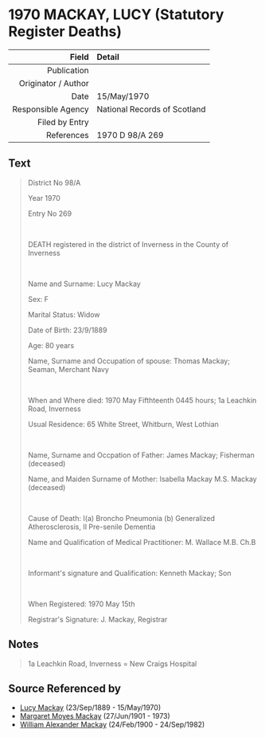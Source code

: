 ﻿---
layout: page
permalink: /sources/s94309804
---

# 1970 MACKAY, LUCY (Statutory Register Deaths)

Field | Detail
---:|:---
Publication | 
Originator / Author | 
Date | 15/May/1970
Responsible Agency | National Records of Scotland
Filed by Entry | 
References | 1970 D 98/A 269

## Text

> District No 98/A
>
> Year 1970
>
> Entry No 269
>
> <br/>
>
> DEATH registered in the district of Inverness in the County of Inverness
>
> <br/>
>
> Name and Surname: Lucy Mackay
>
> Sex: F
>
> Marital Status: Widow
>
> Date of Birth: 23/9/1889
>
> Age: 80 years
>
> Name, Surname and Occupation of spouse: Thomas Mackay; Seaman, Merchant Navy
>
> <br/>
>
> When and Where died: 1970 May Fifthteenth 0445 hours; 1a Leachkin Road, Inverness
>
> Usual Residence: 65 White Street, Whitburn, West Lothian
>
> <br/>
>
> Name, Surname and Occpation of Father: James Mackay; Fisherman (deceased)
>
> Name, and Maiden Surname of Mother: Isabella Mackay M.S. Mackay (deceased)
>
> <br/>
>
> Cause of Death: I(a) Broncho Pneumonia (b) Generalized Atherosclerosis, II Pre-senile Dementia
>
> Name and Qualification of Medical Practitioner: M. Wallace M.B. Ch.B
>
> <br/>
>
> Informant's signature and Qualification: Kenneth Mackay; Son
>
> <br/>
>
> When Registered: 1970 May 15th
>
> Registrar's Signature: J. Mackay, Registrar
>

## Notes

> 1a Leachkin Road, Inverness = New Craigs Hospital
>


## Source Referenced by

* [Lucy Mackay](../people/@16587624@-lucy-mackay-b1889-9-23-d1970-5-15.md) (23/Sep/1889 - 15/May/1970)
* [Margaret Moyes Mackay](../people/@178005@-margaret-moyes-mackay-b1901-6-27-d1973.md) (27/Jun/1901 - 1973)
* [William Alexander Mackay](../people/@9383584@-william-alexander-mackay-b1900-2-24-d1982-9-24.md) (24/Feb/1900 - 24/Sep/1982)
